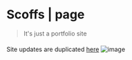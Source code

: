 # Scoffs | page
> It's just a portfolio site
####
Site updates are duplicated [here](https://vk.com/sc0ffs)
![image](https://user-images.githubusercontent.com/67464545/202841683-f57933de-7f7c-469d-bc9a-3d6f861788ba.png)
